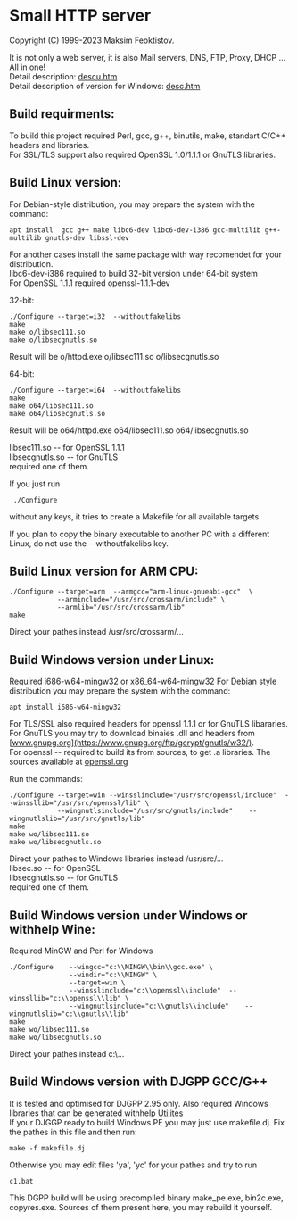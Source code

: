 
  Small HTTP server
  =================

  Copyright (C) 1999-2023 Maksim Feoktistov.  

  It is not only a web server, it is also Mail servers, DNS, FTP, Proxy, DHCP ... All in one!  
  Detail description: [descu.htm](http://smallsrv/descu.htm)  
  Detail description of version for Windows: [desc.htm](http://smallsrv/desc.htm)  

  Build requirments:
  ------------------
  To build this project required Perl, gcc, g++, binutils, make, standart C/C++ headers and libraries.  
  For SSL/TLS support also required OpenSSL 1.0/1.1.1 or GnuTLS libraries.

  Build Linux version:
  --------------------
  For Debian-style distribution, you may prepare the system with the command:
  ```
  apt install  gcc g++ make libc6-dev libc6-dev-i386 gcc-multilib g++-multilib gnutls-dev libssl-dev
  ```
  For another cases install the same package with way recomendet for your distribution.  
  libc6-dev-i386 required to build 32-bit version under 64-bit system  
  For OpenSSL 1.1.1 required openssl-1.1.1-dev  

  32-bit:
  ```
  ./Configure --target=i32  --withoutfakelibs
  make
  make o/libsec111.so
  make o/libsecgnutls.so
  ```
  Result will be o/httpd.exe o/libsec111.so o/libsecgnutls.so  

  64-bit:
  ```
  ./Configure --target=i64  --withoutfakelibs
  make
  make o64/libsec111.so
  make o64/libsecgnutls.so
  ```
  Result will be o64/httpd.exe o64/libsec111.so o64/libsecgnutls.so  

 libsec111.so -- for OpenSSL 1.1.1  
 libsecgnutls.so -- for GnuTLS  
 required one of them.  

 If you just run
 ```
  ./Configure
 ```
 without any keys, it tries to create a Makefile for all available targets.  

 If you plan to copy the binary executable to another PC with a different Linux, do not use the --withoutfakelibs key.


  Build Linux version for ARM CPU:
  --------------------------------

  ```
  ./Configure --target=arm  --armgcc="arm-linux-gnueabi-gcc"  \
              --arminclude="/usr/src/crossarm/include" \
              --armlib="/usr/src/crossarm/lib"
  make
  ```
  Direct your pathes instead /usr/src/crossarm/...


  Build Windows version under Linux:
  ----------------------------------

  Required i686-w64-mingw32 or x86_64-w64-mingw32
  For Debian style distribution you may prepare the system with the command:
  ```
  apt install i686-w64-mingw32
  ```
  For TLS/SSL also required headers for openssl 1.1.1 or for GnuTLS libararies.  
  For GnuTLS you may try to download binaies .dll and headers
  from [www.gnupg.org](https://www.gnupg.org/ftp/gcrypt/gnutls/w32/).  
  For openssl -- required to build its from sources, to get .a libraries. 
  The sources available at [openssl.org](https://www.openssl.org/)  

  Run the commands:
  ```
  ./Configure --target=win --winsslinclude="/usr/src/openssl/include"  --winssllib="/usr/src/openssl/lib" \
              --wingnutlsinclude="/usr/src/gnutls/include"    --wingnutlslib="/usr/src/gnutls/lib"
  make
  make wo/libsec111.so
  make wo/libsecgnutls.so
  ```

 Direct your pathes to Windows libraries instead /usr/src/...  
 libsec.so -- for OpenSSL  
 libsecgnutls.so -- for GnuTLS  
 required one of them.  

 Build Windows version under Windows or withhelp Wine:
 ------------------------------------------------------

 Required MinGW and Perl for Windows

  ```
  ./Configure    --wingcc="c:\\MINGW\\bin\\gcc.exe" \
                 --windir="c:\\MINGW" \
                 --target=win \
                 --winsslinclude="c:\\openssl\\include"  --winssllib="c:\\openssl\\lib" \
                 --wingnutlsinclude="c:\\gnutls\\include"    --wingnutlslib="c:\\gnutls\\lib"
  make
  make wo/libsec111.so
  make wo/libsecgnutls.so
  ```
 Direct your pathes instead c:\\...

 Build Windows version with DJGPP GCC/G++
 ----------------------------------------

 It is tested and optimised for DJGPP 2.95 only. Also required Windows libraries that can be generated withhelp [Utilites](http://smallsrv.com/mkpe/)  
 If your DJGGP ready to build Windows PE you may just use makefile.dj.  Fix the pathes in this file and then run:
 ```
 make -f makefile.dj
 ```
 Otherwise you may edit files 'ya', 'yc' for your pathes and try to run
 ```
 c1.bat
 ```
 This DGPP build will be using precompiled binary make_pe.exe, bin2c.exe, copyres.exe. Sources of them present here, you may rebuild it yourself.
